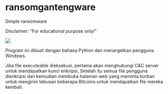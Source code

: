 # ransomgantengware
Simple ransomware

Disclaimer: "For educational purpose only!"

<img src="https://raw.githubusercontent.com/zakybstrd21215/ransomgantengware/master/screenshot.jpg">

Program ini dibuat dengan bahasa Python dan menargetkan pengguna Windows. 

Jika file executeable dieksekusi, pertama akan menghubungi C&C server untuk mendapatkan kunci enkripsi, Setelah itu semua file pengguna dienkripsi dan kemudian membuka halaman web yang meminta korban untuk mengirim tebusan beberapa Bitcoins untuk mendapatkan file mereka kembali.
